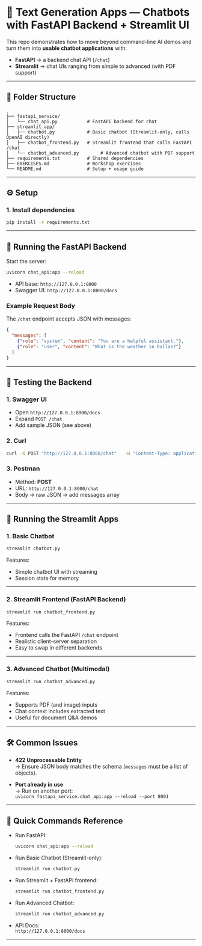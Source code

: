 # 🤖 Text Generation Apps — Chatbots with FastAPI Backend + Streamlit UI

This repo demonstrates how to move beyond command-line AI demos and turn them into **usable chatbot applications** with:

- **FastAPI** → a backend chat API (`/chat`)  
- **Streamlit** → chat UIs ranging from simple to advanced (with PDF support)

---

## 📂 Folder Structure

```
.
├── fastapi_service/
│   └── chat_api.py           # FastAPI backend for chat
├── streamlit_app/
│   ├── chatbot.py            # Basic chatbot (Streamlit-only, calls OpenAI directly)
│   ├── chatbot_frontend.py   # Streamlit frontend that calls FastAPI /chat
│   └── chatbot_advanced.py        # Advanced chatbot with PDF support
├── requirements.txt          # Shared dependencies
├── EXERCISES.md              # Workshop exercises
└── README.md                 # Setup + usage guide
```

---

## ⚙️ Setup

### 1. Install dependencies
```bash
pip install -r requirements.txt
```
---

## 🚀 Running the FastAPI Backend

Start the server:
```bash
uvicorn chat_api:app --reload
```

- API base: `http://127.0.0.1:8000`
- Swagger UI: `http://127.0.0.1:8000/docs`

### Example Request Body
The `/chat` endpoint accepts JSON with messages:

```json
{
  "messages": [
    {"role": "system", "content": "You are a helpful assistant."},
    {"role": "user", "content": "What is the weather in Dallas?"}
  ]
}
```

---

## 🧪 Testing the Backend

### 1. Swagger UI
- Open `http://127.0.0.1:8000/docs`
- Expand `POST /chat`
- Add sample JSON (see above)

### 2. Curl
```bash
curl -X POST "http://127.0.0.1:8000/chat"   -H "Content-Type: application/json"   -d '{"messages":[{"role":"user","content":"Hello!"}]}'
```

### 3. Postman
- Method: **POST**
- URL: `http://127.0.0.1:8000/chat`
- Body → raw JSON → add messages array

---

## 🎨 Running the Streamlit Apps

### 1. Basic Chatbot
```bash
streamlit chatbot.py
```
Features:
- Simple chatbot UI with streaming
- Session state for memory

---

### 2. Streamlit Frontend (FastAPI Backend)
```bash
streamlit run chatbot_frontend.py
```
Features:
- Frontend calls the FastAPI `/chat` endpoint
- Realistic client-server separation
- Easy to swap in different backends

---

### 3. Advanced Chatbot (Multimodal)
```bash
streamlit run chatbot_advanced.py
```
Features:
- Supports PDF (and image) inputs
- Chat context includes extracted text
- Useful for document Q&A demos

---

## 🛠 Common Issues

- **422 Unprocessable Entity**  
  → Ensure JSON body matches the schema (`messages` must be a list of objects).  

- **Port already in use**  
  → Run on another port:  
  `uvicorn fastapi_service.chat_api:app --reload --port 8001`  

---

## 📌 Quick Commands Reference

- Run FastAPI:  
  ```bash
  uvicorn chat_api:app --reload
  ```

- Run Basic Chatbot (Streamlit-only):  
  ```bash
  streamlit run chatbot.py
  ```

- Run Streamlit + FastAPI frontend:  
  ```bash
  streamlit run chatbot_frontend.py
  ```

- Run Advanced Chatbot:  
  ```bash
  streamlit run chatbot_advanced.py
  ```

- API Docs:  
  `http://127.0.0.1:8000/docs`

---

